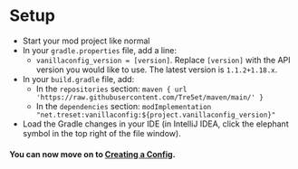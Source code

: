 ﻿
# Setup
- Start your mod project like normal
 - In your `gradle.properties` file, add a line:
	 -  `vanillaconfig_version = [version]`. Replace `[version]` with the API version you would like to use. The latest version is `1.1.2+1.18.x`.
 - In your `build.gradle` file, add:
	 - In the `repositories` section: 
	 `maven { url 'https://raw.githubusercontent.com/Tre5et/maven/main/' }`
	 - In the `dependencies` section: 
	 `modImplementation "net.treset:vanillaconfig:${project.vanillaconfig_version}"`
 - Load the Gradle changes in your IDE (in IntelliJ IDEA, click the elephant symbol in the top right of the file window).
 
#### You can now move on to [Creating a Config](CONFIG.md).


